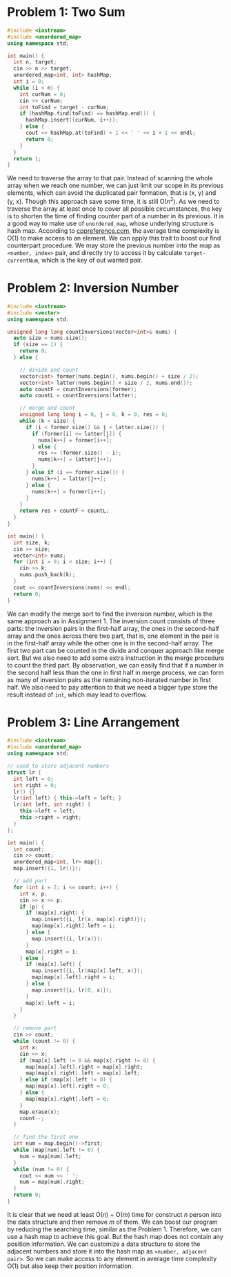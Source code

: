 # Problem 1: Two Sum

```cpp
#include <iostream>
#include <unordered_map>
using namespace std;

int main() {
  int n, target;
  cin >> n >> target;
  unordered_map<int, int> hashMap;
  int i = 0;
  while (i < n) {
    int curNum = 0;
    cin >> curNum;
    int toFind = target - curNum;
    if (hashMap.find(toFind) == hashMap.end()) {
      hashMap.insert({curNum, i++});
    } else {
      cout << hashMap.at(toFind) + 1 << ' ' << i + 1 << endl;
      return 0;
    }
  }
  return 1;
}
```

We need to traverse the array to that pair. Instead of scanning the whole array when we reach one number, we can just limit our scope in its previous elements, which can avoid the duplicated pair formation, that is (x, y) and (y, x). Though this approach save some time, it is still O($n^2$). As we need to traverse the array at least once to cover all possible circumstances, the key is to shorten the time of finding counter part of a number in its previous. It is a good way to make use of `unordered_map`, whose underlying structure is hash map. According to [cppreference.com](https://en.cppreference.com/w/cpp/container/unordered_map/operator_at), the average time complexity is O(1) to make access to an element. We can apply this trait to boost our find counterpart procedure. We may store the previous number into the map as `<number, index>` pair, and directly try to access it by calculate `target-currentNum`, which is the key of out wanted pair.

# Problem 2: Inversion Number

```cpp
#include <iostream>
#include <vector>
using namespace std;

unsigned long long countInversions(vector<int>& nums) {
  auto size = nums.size();
  if (size == 1) {
    return 0;
  } else {

    // divide and count
    vector<int> former(nums.begin(), nums.begin() + size / 2);
    vector<int> latter(nums.begin() + size / 2, nums.end());
    auto countF = countInversions(former);
    auto countL = countInversions(latter);

    // merge and count
    unsigned long long i = 0, j = 0, k = 0, res = 0;
    while (k < size) {
      if (i < former.size() && j < latter.size()) {
        if (former[i] <= latter[j]) {
          nums[k++] = former[i++];
        } else {
          res += (former.size() - i);
          nums[k++] = latter[j++];
        }
      } else if (i == former.size()) {
        nums[k++] = latter[j++];
      } else {
        nums[k++] = former[i++];
      }
    }
    return res + countF + countL;
  }
}

int main() {
  int size, k;
  cin >> size;
  vector<int> nums;
  for (int i = 0; i < size; i++) {
    cin >> k;
    nums.push_back(k);
  }
  cout << countInversions(nums) << endl;
  return 0;
}
```

We can modify the merge sort to find the inversion number, which is the same approach as in Assignment 1. The inversion count consists of three parts: the inversion pairs in the first-half array, the ones in the second-half array and the ones across there two part, that is, one element in the pair is in the first-half array while the other one is in the second-half array. The first two part can be counted in the divide and conquer approach like merge sort. But we also need to add some extra instruction in the merge procedure to count the third part. By observation, we can easily find that if a number in the second half less than the one in first half in merge process, we can form as many of inversion pairs as the remaining non-iterated number in first half. We also need to pay attention to that we need a bigger type store the result instead of `int`, which may lead to overflow.

# Problem 3: Line Arrangement

```cpp
#include <iostream>
#include <unordered_map>
using namespace std;

// used to store adjacent numbers
struct lr {
  int left = 0;
  int right = 0;
  lr() {}
  lr(int left) { this->left = left; }
  lr(int left, int right) {
    this->left = left;
    this->right = right;
  }
};

int main() {
  int count;
  cin >> count;
  unordered_map<int, lr> map{};
  map.insert({1, lr()});

  // add part
  for (int i = 2; i <= count; i++) {
    int x, p;
    cin >> x >> p;
    if (p) {
      if (map[x].right) {
        map.insert({i, lr(x, map[x].right)});
        map[map[x].right].left = i;
      } else {
        map.insert({i, lr(x)});
      }
      map[x].right = i;
    } else {
      if (map[x].left) {
        map.insert({i, lr(map[x].left, x)});
        map[map[x].left].right = i;
      } else {
        map.insert({i, lr(0, x)});
      }
      map[x].left = i;
    }
  }

  // remove part
  cin >> count;
  while (count != 0) {
    int x;
    cin >> x;
    if (map[x].left != 0 && map[x].right != 0) {
      map[map[x].left].right = map[x].right;
      map[map[x].right].left = map[x].left;
    } else if (map[x].left != 0) {
      map[map[x].left].right = 0;
    } else {
      map[map[x].right].left = 0;
    }
    map.erase(x);
    count--;
  }

  // find the first one
  int num = map.begin()->first;
  while (map[num].left != 0) {
    num = map[num].left;
  }
  while (num != 0) {
    cout << num << ' ';
    num = map[num].right;
  }
  return 0;
}
```

It is clear that we need at least O($n$) + O($m$) time for construct $n$ person into the data structure and then remove $m$ of them. We can boost our program by reducing the searching time, similar as the Problem 1. Therefore, we can use a hash map to achieve this goal. But the hash map does not contain any position information. We can customize a data structure to store the adjacent numbers and store it into the hash map as `<number, adjacent pair>`. So we can make access to any element in average time complexity O(1) but also keep their position information. 
